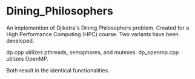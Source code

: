 # Dining_Philosophers
An implemention of Djikstra's Dining Philosophers problem.  Created for a High Performance Computing (HPC) course.  Two variants have been developed.

dp.cpp utilizes pthreads, semaphores, and mutexes.
dp_openmp.cpp utilizes OpenMP.

Both result in the identical functionalities.
